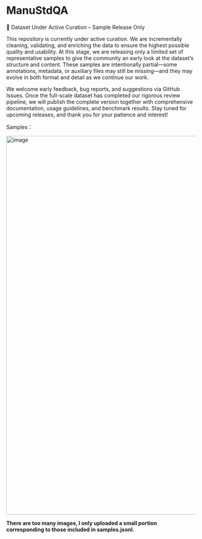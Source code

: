 # ManuStdQA

🚧 Dataset Under Active Curation – Sample Release Only

This repository is currently under active curation. We are incrementally cleaning, validating, and enriching the data to ensure the highest possible quality and usability. At this stage, we are releasing only a limited set of representative samples to give the community an early look at the dataset’s structure and content. These samples are intentionally partial—some annotations, metadata, or auxiliary files may still be missing—and they may evolve in both format and detail as we continue our work.

We welcome early feedback, bug reports, and suggestions via GitHub Issues. Once the full-scale dataset has completed our rigorous review pipeline, we will publish the complete version together with comprehensive documentation, usage guidelines, and benchmark results. Stay tuned for upcoming releases, and thank you for your patience and interest!

Samples：

<img width="1590" height="1005" alt="image" src="https://github.com/user-attachments/assets/27bac2fb-f221-4725-9d1c-d160068e58e7" />


**There are too many images, I only uploaded a small portion corresponding to those included in samples.jsonl.**

